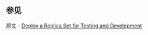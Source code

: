 ## 参见

原文 - [Deploy a Replica Set for Testing and Development]( https://docs.mongodb.com/manual/tutorial/deploy-replica-set-for-testing/ )

